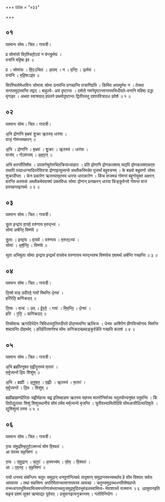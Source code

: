 +++
title = "०३३"

+++


## ०१
पवमानः सोमः। त्रितः। गायत्री।

प्र सोमा॑सो विप॒श्चितो॒ऽपां न य॑न्त्यू॒र्मयः॑ ।  
वना॑नि महि॒षा इ॑व ॥

प्र । सोमा॑सः । वि॒पः॒ऽचितः॑ । अ॒पाम् । न । य॒न्ति॒ । ऊ॒र्मयः॑ ।  
वना॑नि । म॒हि॒षाःऽइ॑व ॥

विपश्चितोमेधाविनः सोमासः सोमाः प्रनयन्ति प्रगच्छन्ति पात्राणिप्रति । किमिव अपामूर्मयः न । तेयथा सन्ततमुद्भवन्ति तद्वत् । बाहुल्ये- अयं दृष्टान्तः । दर्शतो गमनेदृष्टान्तान्तरमभिधीयते-वनानि महिषाः प्रद्धा मृगाइव । अथवा स्वाश्रयात् प्रपतने प्रथमोदृष्टान्तः द्वितीयस्तु दशापवित्रादधः प्रवेशे ॥ १ ॥

## ०२
पवमानः सोमः। त्रितः। गायत्री।

अ॒भि द्रोणा॑नि ब॒भ्रवः॑ शु॒क्रा ऋ॒तस्य॒ धार॑या ।  
वाजं॒ गोम॑न्तमक्षरन् ॥

अ॒भि । द्रोणा॑नि । ब॒भ्रवः॑ । शु॒क्राः । ऋ॒तस्य॑ । धार॑या ।  
वाज॑म् । गोऽम॑न्तम् । अ॒क्ष॒र॒न् ॥

अभि क्षरन्तीतिशेषः । उपसर्गश्रुतेरुचितक्रियाध्याहारः । प्रति द्रोणानि द्रोणकलशाम् यद्यपि द्रोणकलशएकएव तथापि तत्प्राधान्यादितरेपिपात्रा द्रोणाइत्युच्यन्ते अथवैकस्मिन्नेव पूजार्थं बहुवचनम् । के बभ्रवो बभ्रुवर्णाः सोमाः शुक्रादीप्ताः । केन प्रकारेण ऋतस्यामृतस्य धारया धाराकारेण । किंच वाजमन्नं गोमन्तं बहुगोयुक्तं अक्षरन् क्षरन्ति अस्माकं अथवैकमेववाक्यं उक्तविधाः सोमाः द्रोणान् प्रत्यक्षरन् धारया किङ्कुर्वन्तो गोमन्तं वाजं प्रयच्छन्तइत्यर्थः ॥ २ ॥

## ०३
पवमानः सोमः। त्रितः। गायत्री।

सु॒ता इन्द्रा॑य वा॒यवे॒ वरु॑णाय म॒रुद्भ्यः॑ ।  
सोमा॑ अर्षन्ति॒ विष्ण॑वे ॥

सु॒ताः । इन्द्रा॑य । वा॒यवे॑ । वरु॑णाय । म॒रुत्ऽभ्यः॑ ।  
सोमाः॑ । अ॒र्ष॒न्ति॒ । विष्ण॑वे ॥

सुता अभिषुताः सोमाः इन्द्राय इन्द्रार्थं वायवेच वरुणायच मरुद्भ्यश्च विष्णवेच एषामर्थं अर्षन्ति गच्छन्ति ॥ ३ ॥

## ०४
पवमानः सोमः। त्रितः। गायत्री।

ति॒स्रो वाच॒ उदी॑रते॒ गावो॑ मिमन्ति धे॒नवः॑ ।  
हरि॑रेति॒ कनि॑क्रदत् ॥

ति॒स्रः । वाचः॑ । उत् । ई॒र॒ते॒ । गावः॑ । मि॒म॒न्ति॒ । धे॒नवः॑ ।  
हरिः॑ । ए॒ति॒ । कनि॑क्रदत् ॥

तिस्रॊवाचः ऋगादिभॆदॆन त्रिविधास्तुतिरुदीरतॆ प्रॊद्गमयन्ति ऋत्विजः । धॆनवः आशिरॆण प्रीणयित्र्यॊगावः मिमन्ति शब्दयन्ति दॊहार्थम् । हरिर्हरितवर्णश्च सॊमः कनिक्रदच्छब्दङ्कुर्वन्नॆति गच्छति कलशं ॥ ४ ॥

## ०५
पवमानः सोमः। त्रितः। गायत्री।

अ॒भि ब्रह्मी॑रनूषत य॒ह्वीरृ॒तस्य॑ मा॒तरः॑ ।  
म॒र्मृ॒ज्यन्ते॑ दि॒वः शिशु॑म् ॥

अ॒भि । ब्रह्मीः॑ । अ॒नू॒ष॒त॒ । य॒ह्वीः । ऋ॒तस्य॑ । मा॒तरः॑ ।  
म॒र्मृ॒ज्यन्ते॑ । दि॒वः । शिशु॑म् ॥

ब्रह्मीब्राह्मणप्रॆरिताः यह्वीर्महत्यः यह्व इतिमहन्नाम ऋतस्य यज्ञस्य मातरॊनिर्मात्र्यः स्तुतयॊभ्यनूषत स्तुवन्ति । किं दिवॊद्युतायाः शिशुं शिशुस्थानीयं सॊमं तमॆव मर्मृज्यन्तॆ मृजन्ति । त्रुतीयस्यामितॊदिवि सॊमआसीदित्यादिशृतॆः । द्युशिशुत्वं तस्य ॥ ५ ॥

## ०६
पवमानः सोमः। त्रितः। गायत्री।

रा॒यः स॑मु॒द्राँश्च॒तुरो॒ऽस्मभ्यं॑ सोम वि॒श्वतः॑ ।  
आ प॑वस्व सह॒स्रिणः॑ ॥

रा॒यः । स॒मु॒द्रान् । च॒तुरः॑ । अ॒स्मभ्य॑म् । सो॒म॒ । वि॒श्वतः॑ ।  
आ । प॒व॒स्व॒ । स॒ह॒स्रिणः॑ ॥

रायॊ धनस्य संबन्धिनः चतुरः समुद्रान् धनपूर्णानित्यर्थः तादृशान् समुद्रानस्मभ्यमर्थाय हॆ सॊम विश्वतः सर्वतः आपवस्व । तथा सहस्रिणः अपरिमितान्कामानापवस्व आयच्छ । चतुस्समुद्रस्थधनविशॆषप्राप्तॆः तन्मध्यगतभूमिस्वामित्वमन्तरॆणासंभवाच्चतुःसमुद्रमुदितभूमंडलस्वामित्व- मॆवाशास्तॆ यजमानः ॥ ६ ॥प्रसुवानइति षळृचं दशमं सूक्तं ऋष्याद्याः पूर्ववत् । प्रसुवानइत्यनुक्रान्तम् । गतोविनियोगः ।